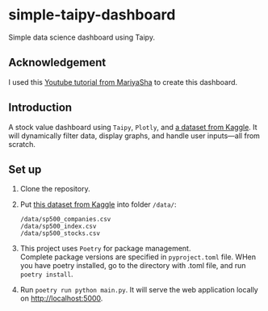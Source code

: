 # simple-taipy-dashboard
Simple data science dashboard using Taipy.

## Acknowledgement

I used this [Youtube tutorial from MariyaSha](https://www.youtube.com/watch?v=hxYIpH94u20) to create this dashboard. 

## Introduction

A stock value dashboard using `Taipy`, `Plotly`, and [a dataset from Kaggle](https://www.kaggle.com/datasets/andrewmvd/sp-500-stocks).
It will dynamically filter data, display graphs, and handle user inputs—all from scratch.

## Set up

1. Clone the repository.

2. Put [this dataset from Kaggle](https://www.kaggle.com/datasets/andrewmvd/sp-500-stocks) into folder `/data/`:
    ```
    /data/sp500_companies.csv
    /data/sp500_index.csv
    /data/sp500_stocks.csv
    ```

3. This project uses `Poetry` for package management.  
   Complete package versions are specified in `pyproject.toml` file.
   WHen you have poetry installed, go to the directory with .toml file,
   and run `poetry install`.

4. Run `poetry run python main.py`. 
   It will serve the web application locally on [http://localhost:5000](http://localhost:5000).
